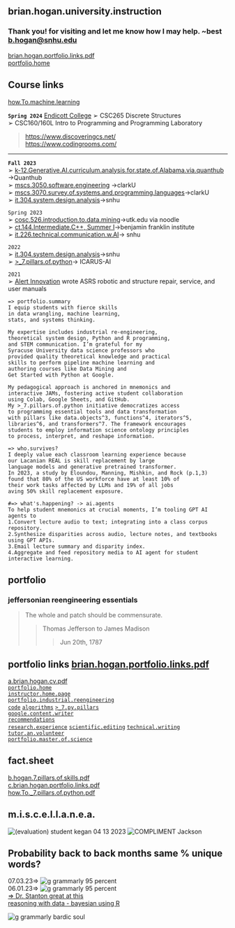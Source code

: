 
## brian.hogan.university.instruction  
### Thank you! for visiting and let me know how I may help. ~best <b.hogan@snhu.edu>  
[brian.hogan.portfolio.links.pdf](https://github.com/bbe2/instructor.brian/files/12888895/brian.hogan.portfolio.links.pdf)  
[portfolio.home](https://github.com/bbe2/portfolio)  

## Course links  
[how.To.machine.learning](https://github.com/bbe2/instructor.brian/tree/how.To.machine.learning)  

**`Spring 2024`**
[Endicott College](https://www.endicott.edu/academics/schools/science-technology)
➢ CSC265 Discrete Structures  
➢ CSC160/160L Intro to Programming and Programming Laboratory
> https://www.discoveringcs.net/  
> https://www.codingrooms.com/

-------------  
**`Fall 2023`**  
➢ [k-12.Generative.AI.curriculum.analysis.for.state.of.Alabama.via.quanthub](https://github.com/bbe2/instructor.brian/tree/k.12.gen.ai.alabama) ->Quanthub  
➢ [mscs.3050.software.engineering](https://github.com/bbe2/instructor.brian/tree/mscs.3070.survey.of.systems.and.programming.languages) ->clarkU  
➢ [mscs.3070.survey.of.systems.and.programming.languages](https://github.com/bbe2/instructor.brian/tree/mscs.3070.survey.of.systems.and.programming.languages)->clarkU  
➢ [it.304.system.design.analysis](https://github.com/bbe2/instructor.brian/tree/it.304.fall.2023)->snhu  

`Spring 2023`       
➢ [cosc.526.introduction.to.data.mining](https://github.com/bbe2/professor/tree/cosc.526.intro.to.data.Mining.utk.edu)->utk.edu via noodle  
➢ [ct.144.Intermediate.C++, Summer I](https://github.com/bbe2/professor/tree/ct.144.intermedat.C%2B%2B)->benjamin franklin institute  
➢ [it.226.technical.communication.w.AI](https://github.com/bbe2/professor/tree/it.226.technical.communication.w.ai)-> snhu  

`2022`  
➢ [it.304.system.design.analysis](https://github.com/bbe2/IT.304.Fall.2022)->snhu  
➢ [>_7.pillars.of.python](https://github.com/bbe2/instructor.brian/tree/7.pillars.of.python)-> ICARUS-AI  

`2021`   
➢ [Alert Innovation](https://www.alertinnovation.com/) wrote ASRS robotic and structure repair, service, and user manuals  

```
=> portfolio.summary
I equip students with fierce skills
in data wrangling, machine learning,
stats, and systems thinking.

My expertise includes industrial re-engineering,
theoretical system design, Python and R programming,
and STEM communication. I’m grateful for my
Syracuse University data science professors who
provided quality theoretical knowledge and practical
skills to perform pipeline machine learning and
authoring courses like Data Mining and
Get Started with Python at Google.

My pedagogical approach is anchored in mnemonics and
interactive JAMs, fostering active student collaboration
using Colab, Google Sheets, and GitHub.
My >_7.pillars.of.python initiative democratizes access
to programming essential tools and data transformation
with pillars like data.objects^3, functions^4, iterators^5,
libraries^6, and transformers^7. The framework encourages
students to employ information science ontology principles
to process, interpret, and reshape information.

=> who.survives? 
I deeply value each classroom learning experience because
our Lacanian REAL is skill replacement by large
language models and generative pretrained transformer.
In 2023, a study by Eloundou, Manning, Mishkin, and Rock (p.1,3)
found that 80% of the US workforce have at least 10% of
their work tasks affected by LLMs and 19% of all jobs 
aving 50% skill replacement exposure. 

#=> what's.happening? -> ai.agents  
To help student mnemonics at crucial moments, I’m tooling GPT AI agents to  
1.Convert lecture audio to text; integrating into a class corpus repository.  
2.Synthesize disparities across audio, lecture notes, and textbooks using GPT APIs.  
3.Email lecture summary and disparity index.  
4.Aggregate and feed repository media to AI agent for student interactive learning.  

```

## portfolio  

### jeffersonian reengineering essentials   
> The whole and patch should be commensurate.  
>> Thomas Jefferson to James Madison  
>>> Jun 20th, 1787
>>> 

## portfolio links [brian.hogan.portfolio.links.pdf](https://github.com/bbe2/portfolio/files/12888856/brian.hogan.portfolio.links.pdf)  
[a.brian.hogan.cv.pdf](https://github.com/bbe2/portfolio/files/12888855/a.brian.hogan.cv.pdf)  
[`portfolio.home`](https://github.com/bbe2/portfolio)  
[`instructor.home.page`](https://github.com/bbe2/instructor.brian)  
[`portfolio.industrial.reengineering`](https://github.com/bbe2/portfolio/tree/reengineering)  
[`code`](https://github.com/bbe2/portfolio/tree/code) [`algorithms`](https://github.com/bbe2/professor.full.brain/tree/algorithms) [`>_7.py.pillars`](https://github.com/bbe2/portfolio/tree/%3E_7_Pillars_of_Python)  
[`google.content.writer`](https://github.com/bbe2/portfolio/tree/tech_curriculum_an_GwG)  
[`recommendations`](https://github.com/bbe2/portfolio/tree/reference_recommend)    
[`research.experience`](https://github.com/bbe2/portfolio/tree/research_experience ) [`scientific.editing`](https://github.com/bbe2/portfolio/tree/scientific_edit) [`technical.writing`](https://github.com/bbe2/portfolio/tree/tech_write)  
[`tutor.an.volunteer`](https://github.com/bbe2/portfolio/tree/tutor_volunteer)  
[`portfolio.master.of.science`](https://github.com/bbe2/portfolio/tree/master_portfolio)  

## fact.sheet    
[b.hogan.7.pillars.of.skills.pdf](https://github.com/bbe2/instructor.brian/files/12529580/7.pillars.of.skills.pdf)  
[c.brian.hogan.portfolio.links.pdf](https://github.com/bbe2/instructor.brian/files/13191446/c.brian.hogan.portfolio.links.pdf)  
[how.To._7.pillars.of.python.pdf](https://github.com/bbe2/instructor.brian/files/13370832/how.To._7.pillars.of.python.pdf)  


## m.i.s.c.e.l.l.a.n.e.a.  
![(evaluation) student kegan 04 13 2023](https://github.com/bbe2/professor/assets/59778456/356cefc6-475e-472f-8b75-e23c5b5b38b9)
![COMPLIMENT Jackson](https://github.com/bbe2/professor/assets/59778456/55b15676-2ea6-490f-9bc1-86e85acf230a)  


## Probability back to back months same % unique words?  
07.03.23=> ![g grammarly 95 percent](https://github.com/bbe2/professor.full.brain/assets/59778456/ad5d8a3e-212d-43db-b0ed-3268f2f31e1a)  
06.01.23=> ![g grammarly 95 percent](https://github.com/bbe2/professor.full.brain/assets/59778456/ad5d8a3e-212d-43db-b0ed-3268f2f31e1a)  
[=> Dr. Stanton great at this](https://scholar.google.com/citations?hl=en&user=0UPnd6oAAAAJ)  
[reasoning with data - bayesian using R](https://www.amazon.com/Reasoning-Data-Introduction-Traditional-Statistics/dp/1462530265/ref=sr_1_1?crid=30HT063V488UM&keywords=stanton+statistics&qid=1694036862&sprefix=stanton+statistic%2Caps%2C125&sr=8-1)  

![g grammarly bardic soul](https://github.com/bbe2/instructor.brian/assets/59778456/03517759-f9c7-4f26-b956-c9ce02aa8157)  
